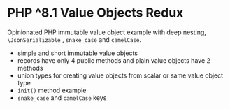 # PHP ^8.1 Value Objects Redux

Opinionated PHP immutable value object example with deep nesting, `\JsonSerializable` , `snake_case` and `camelCase`.

- simple and short immutable value objects
- records have only 4 public methods and plain value objects have 2 methods
- union types for creating value objects from scalar or same value object type
- `init()` method example
- `snake_case` and `camelCase` keys
